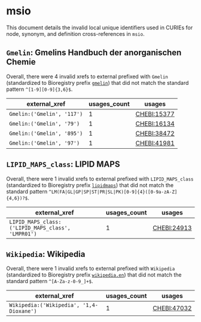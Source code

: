 # msio

This document details the invalid local unique identifiers used in CURIEs
for node, synonym, and definition cross-references in `msio`.


## `Gmelin`: Gmelins Handbuch der anorganischen Chemie

Overall, there were 4 invalid
xrefs to external prefixed with `Gmelin` (standardized to Bioregistry
prefix [`gmelin`](https://bioregistry.io/gmelin)) that
did not match the standard pattern `^[1-9][0-9]{3,6}$`.

| external_xref              |   usages_count | usages                                                    |
|----------------------------|----------------|-----------------------------------------------------------|
| `Gmelin:('Gmelin', '117')` |              1 | [CHEBI:15377](http://purl.obolibrary.org/obo/CHEBI_15377) |
| `Gmelin:('Gmelin', '79')`  |              1 | [CHEBI:16134](http://purl.obolibrary.org/obo/CHEBI_16134) |
| `Gmelin:('Gmelin', '895')` |              1 | [CHEBI:38472](http://purl.obolibrary.org/obo/CHEBI_38472) |
| `Gmelin:('Gmelin', '97')`  |              1 | [CHEBI:41981](http://purl.obolibrary.org/obo/CHEBI_41981) |

## `LIPID_MAPS_class`: LIPID MAPS

Overall, there were 1 invalid
xrefs to external prefixed with `LIPID_MAPS_class` (standardized to Bioregistry
prefix [`lipidmaps`](https://bioregistry.io/lipidmaps)) that
did not match the standard pattern `^LM(FA|GL|GP|SP|ST|PR|SL|PK)[0-9]{4}([0-9a-zA-Z]{4,6})?$`.

| external_xref                                     |   usages_count | usages                                                    |
|---------------------------------------------------|----------------|-----------------------------------------------------------|
| `LIPID_MAPS_class:('LIPID_MAPS_class', 'LMPR01')` |              1 | [CHEBI:24913](http://purl.obolibrary.org/obo/CHEBI_24913) |

## `Wikipedia`: Wikipedia

Overall, there were 1 invalid
xrefs to external prefixed with `Wikipedia` (standardized to Bioregistry
prefix [`wikipedia.en`](https://bioregistry.io/wikipedia.en)) that
did not match the standard pattern `^[A-Za-z-0-9_]+$`.

| external_xref                            |   usages_count | usages                                                    |
|------------------------------------------|----------------|-----------------------------------------------------------|
| `Wikipedia:('Wikipedia', '1,4-Dioxane')` |              1 | [CHEBI:47032](http://purl.obolibrary.org/obo/CHEBI_47032) |

